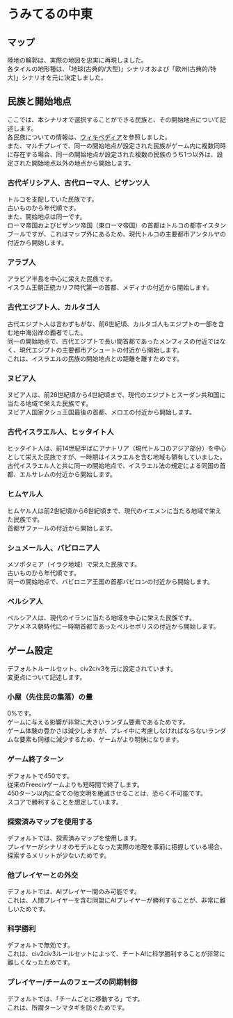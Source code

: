 # うみてるの中東
## マップ
陸地の輪郭は、実際の地図を忠実に再現しました。  
各タイルの地形種は、「地球(古典的/大型)」シナリオおよび「欧州(古典的/特大)」シナリオを元に決定しました。
## 民族と開始地点
ここでは、本シナリオで選択することができる民族と、その開始地点について記述します。  
各民族についての情報は、[ウィキペディア](https://ja.wikipedia.org/wiki/%E3%83%A1%E3%82%A4%E3%83%B3%E3%83%9A%E3%83%BC%E3%82%B8)を参照しました。  
また、マルチプレイで、同一の開始地点が設定された民族がゲーム内に複数同時に存在する場合、同一の開始地点が設定された複数の民族のうち1つ以外は、設定された開始地点以外の地点から開始します。
### 古代ギリシア人、古代ローマ人、ビザンツ人
トルコを支配していた民族です。  
古いものから年代順です。  
また、開始地点は同一です。  
ローマ帝国およびビザンツ帝国（東ローマ帝国）の首都はトルコの都市イスタンブールですが、これはマップ外にあるため、現代トルコの主要都市アンタルヤの付近から開始します。
### アラブ人
アラビア半島を中心に栄えた民族です。  
イスラム王朝正統カリフ時代第一の首都、メディナの付近から開始します。
### 古代エジプト人、カルタゴ人
古代エジプト人は言わずもがな、前6世紀頃、カルタゴ人もエジプトの一部を含む地中海沿岸の覇者でした。  
同一の開始地点で、古代エジプトで長い間首都であったメンフィスの付近ではなく、現代エジプトの主要都市アシュートの付近から開始します。  
これは、イスラエルの民族の開始地点との距離を離すためです。
### ヌビア人
ヌビア人は、前26世紀頃から4世紀頃まで、現代のエジプトとスーダン共和国に当たる地域で栄えた民族です。  
ヌビア人国家クシュ王国最後の首都、メロエの付近から開始します。
### 古代イスラエル人、ヒッタイト人
ヒッタイト人は、前14世紀半ばにアナトリア（現代トルコのアジア部分）を中心として栄えた民族ですが、一時期はイスラエルを含む地域も領有していました。  
古代イスラエル人と共に同一の開始地点で、イスラエル法の規定による同国の首都、エルサレムの付近から開始します。
### ヒムヤル人
ヒムヤル人は前2世紀頃から6世紀頃まで、現代のイエメンに当たる地域で栄えた民族です。  
首都ザファールの付近から開始します。
### シュメール人、バビロニア人
メソポタミア（イラク地域）で栄えた民族です。  
古いものから年代順です。  
同一の開始地点で、バビロニア王国の首都バビロンの付近から開始します。
### ペルシア人
ペルシア人は、現代のイランに当たる地域を中心に栄えた民族です。  
アケメネス朝時代に一時期首都であったペルセポリスの付近から開始します。
## ゲーム設定
デフォルトルールセット、civ2civ3を元に設定されています。  
変更点について記述します。
### 小屋（先住民の集落）の量
0%です。  
ゲームに与える影響が非常に大きいランダム要素であるためです。  
ゲーム体験の豊かさは減少しますが、プレイ中に考慮しなければならないランダムな要素も同様に減少するため、ゲームがより明快になります。
### ゲーム終了ターン
デフォルトで450です。  
従来のFreecivゲームよりも短時間で終了します。  
450ターン以内に全ての他文明を絶滅させることは、恐らく不可能です。  
スコアで勝利することを想定しています。
### 探索済みマップを使用する
デフォルトでは、探索済みマップを使用します。  
プレイヤーがシナリオのモデルとなった実際の地理を事前に把握している場合、探索するメリットが少ないためです。
### 他プレイヤーとの外交
デフォルトでは、AIプレイヤー間のみ可能です。  
これは、人間プレイヤーを含む同盟にAIプレイヤーが勝利することが、非常に難しいためです。
### 科学勝利
デフォルトで無効です。  
これは、civ2civ3ルールセットによって、チートAIに科学勝利することが非常に難しくなったためです。
### プレイヤー/チームのフェーズの同期制御
デフォルトでは、「チームごとに移動する」です。  
これは、所謂ターンマタギを防ぐためです。
